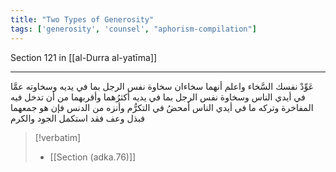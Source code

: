 ```yaml
---
title: "Two Types of Generosity"
tags: ['generosity', 'counsel', "aphorism-compilation"]
---
```


 Section 121 in [[al-Durra al-yatīma]]

---
عَوِّدْ نفسك السَّخاء واعلم أنهما سخاءان سخاوة نفس الرجل بما في يديه وسخاوته عمَّا في أيدي الناس وسخاوة نفس الرجل بما في يديه أكثرُهما وأقربهما من أن تدخل فيه المفاخرة وتركه ما في أيدي الناس أمحضُ في التكرُّم وأنزه من الدنس فإن هو جمعهما فبذل وعف فقد استكمل الجود والكرم

> [!verbatim]
> - [[Section (adka.76)]]
